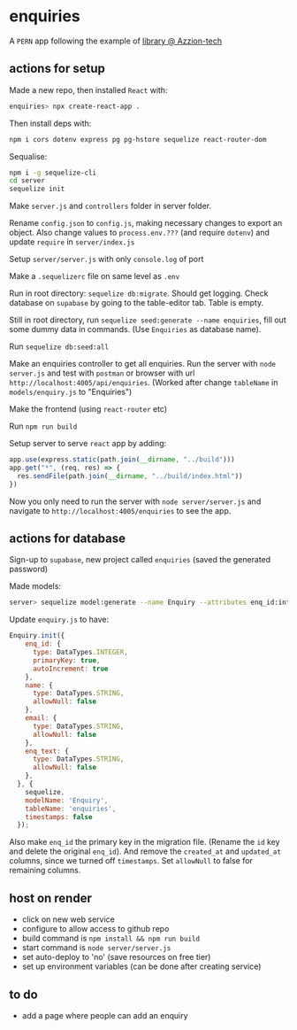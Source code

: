 # enquiries

A `PERN` app following the example of [library @ Azzion-tech](https://www.youtube.com/watch?v=fBcqjYfVCdY)

## actions for setup

Made a new repo, then installed `React` with:

```bash
enquiries> npx create-react-app .
```

Then install deps with:
```bash
npm i cors dotenv express pg pg-hstore sequelize react-router-dom
```

Sequalise:

```bash
npm i -g sequelize-cli
cd server
sequelize init
```

Make `server.js` and `controllers` folder in server folder.

Rename `config.json` to `config.js`, making necessary changes to export an object. Also change values to `process.env.???` (and require `dotenv`) and update `require` in `server/index.js`

Setup `server/server.js` with only `console.log` of port

Make a `.sequelizerc` file on same level as `.env`

Run in root directory: `sequelize db:migrate`. Should get logging. Check database on `supabase` by going to the table-editor tab. Table is empty.

Still in root directory, run `sequelize seed:generate --name enquiries`, fill out some dummy data in commands. (Use `Enquiries` as database name). 

Run `sequelize db:seed:all`

Make an enquiries controller to get all enquiries. Run the server with `node server.js` and test with `postman` or browser with url `http://localhost:4005/api/enquiries`. (Worked after change `tableName` in `models/enquiry.js` to "Enquiries")

Make the frontend (using `react-router` etc)

Run `npm run build`

Setup server to serve `react` app by adding:

```js
app.use(express.static(path.join(__dirname, "../build")))
app.get("*", (req, res) => {
  res.sendFile(path.join(__dirname, "../build/index.html"))
})
```

Now you only need to run the server with `node server/server.js` and navigate to `http://localhost:4005/enquiries` to see the app.

## actions for database

Sign-up to `supabase`, new project called `enquiries` (saved the generated password)

Made models:

```bash
server> sequelize model:generate --name Enquiry --attributes enq_id:integer,name:string,email:string,enq_text:string
```

Update `enquiry.js` to have:

```js
Enquiry.init({
    enq_id: {
      type: DataTypes.INTEGER,
      primaryKey: true,
      autoIncrement: true
    },
    name: {
      type: DataTypes.STRING,
      allowNull: false
    },
    email: {
      type: DataTypes.STRING,
      allowNull: false
    },
    enq_text: {
      type: DataTypes.STRING,
      allowNull: false
    },
  }, {
    sequelize,
    modelName: 'Enquiry',
    tableName: 'enquiries',
    timestamps: false
  });
```

Also make `enq_id` the primary key in the migration file. (Rename the `id` key and delete the original `enq_id`). And remove the `created_at` and `updated_at` columns, since we turned off `timestamps`. Set `allowNull` to false for remaining columns.

## host on render

- click on new web service
- configure to allow access to github repo
- build command is `npm install && npm run build`
- start command is `node server/server.js`
- set auto-deploy to 'no' (save resources on free tier)
- set up environment variables (can be done after creating service)

## to do

- add a page where people can add an enquiry